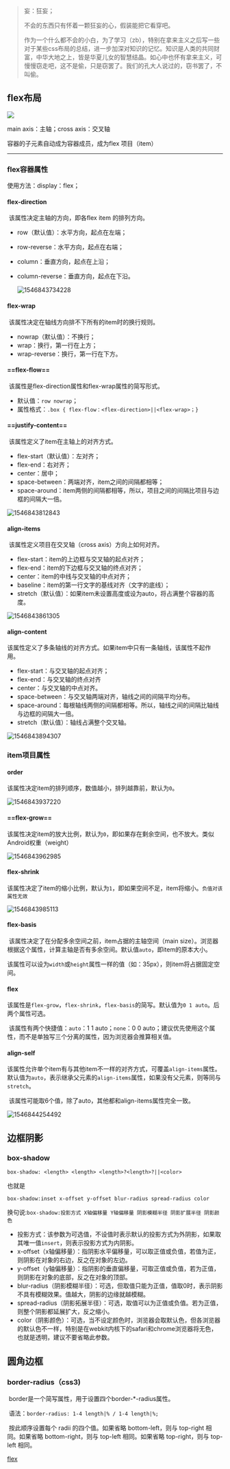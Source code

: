 > 妄：狂妄；
>
> 不会的东西只有怀着一颗狂妄的心，假装能把它看穿吧。
>
> 作为一个什么都不会的小白，为了学习（zb），特别在拿来主义之后写一些对于某些css布局的总结，进一步加深对知识的记忆。知识是人类的共同财富，中华大地之上，皆是华夏儿女的智慧结晶。如心中也怀有拿来主义，可慢慢窃走吧，这不是偷，只是窃罢了。我们的孔大人说过的，窃书罢了，不叫偷。

## flex布局

![](https://gitee.com/zsy0216/typora-image/raw/master/typora/flex.png)

main axis：主轴；cross axis：交叉轴

容器的子元素自动成为容器成员，成为flex 项目（item）

***

### flex容器属性

使用方法：display：flex；

#### flex-direction

​	该属性决定主轴的方向，即各flex item 的排列方向。

- row（默认值）：水平方向，起点在左端；

- row-reverse：水平方向，起点在右端；

- column：垂直方向，起点在上沿；

- column-reverse：垂直方向，起点在下沿。

  ![1546843734228](https://gitee.com/zsy0216/typora-image/raw/master/typora/flex-direction.png)

#### flex-wrap

​	该属性决定在轴线方向排不下所有的item时的换行规则。

- nowrap（默认值）：不换行；
- wrap：换行，第一行在上方；
- wrap-reverse：换行，第一行在下方。

#### ==flex-flow==

​	该属性是flex-direction属性和flex-wrap属性的简写形式。

- 默认值：`row nowrap`；
- 属性格式：`.box { flex-flow：<flex-direction>||<flex-wrap>；}`

#### ==justify-content==

​	该属性定义了item在主轴上的对齐方式。

* flex-start（默认值）：左对齐；
* flex-end：右对齐；
* center：居中；
* space-between：两端对齐，item之间的间隔都相等；
* space-around：item两侧的间隔都相等，所以，项目之间的间隔比项目与边框的间隔大一倍。

![1546843812843](https://gitee.com/zsy0216/typora-image/raw/master/typora/justify-content.png)

#### align-items

​	该属性定义项目在交叉轴（cross axis）方向上如何对齐。

- flex-start：item的上边框与交叉轴的起点对齐；
- flex-end：item的下边框与交叉轴的终点对齐；
- center：item的中线与交叉轴的中点对齐；
- baseline：item的第一行文字的基线对齐（文字的底线）；
- stretch（默认值）：如果item未设置高度或设为auto，将占满整个容器的高度。

![1546843861305](https://gitee.com/zsy0216/typora-image/raw/master/typora/align-items.png)

#### align-content

​	该属性定义了多条轴线的对齐方式。如果item中只有一条轴线，该属性不起作用。

+ flex-start：与交叉轴的起点对齐；
+ flex-end：与交叉轴的终点对齐
+ center：与交叉轴的中点对齐。
+ space-between：与交叉轴两端对齐，轴线之间的间隔平均分布。
+ space-around：每根轴线两侧的间隔都相等。所以，轴线之间的间隔比轴线与边框的间隔大一倍。
+ stretch（默认值）：轴线占满整个交叉轴。

![1546843894307](https://gitee.com/zsy0216/typora-image/raw/master/typora/align-content.png)

### item项目属性

#### order

​	该属性决定item的排列顺序，数值越小，排列越靠前，默认为`0`。

![1546843937220](https://gitee.com/zsy0216/typora-image/raw/master/typora/item-order.png)

#### ==flex-grow==

​	该属性决定item的放大比例，默认为`0`，即如果存在剩余空间，也不放大。类似Android权重（weight）

![1546843962985](https://gitee.com/zsy0216/typora-image/raw/master/typora/flex-grow.png)

#### flex-shrink

​	该属性决定了item的缩小比例，默认为`1`，即如果空间不足，item将缩小。`负值对该属性无效`

![1546843985113](https://gitee.com/zsy0216/typora-image/raw/master/typora/flex-shrink.png)

#### flex-basis

​	该属性决定了在分配多余空间之前，item占据的主轴空间（main size）。浏览器根据这个属性，计算主轴是否有多余空间。默认值`auto`，即item的原本大小。

​	该属性可以设为`width`或`height`属性一样的值（如：35px），则item将占据固定空间。

#### flex

​	该属性是`flex-grow`，`flex-shrink`，`flex-basis`的简写。默认值为`0 1 auto`。后两个属性可选。

​	该属性有两个快捷值：`auto`：1 1 auto；`none`：0 0 auto；建议优先使用这个属性，而不是单独写三个分离的属性，因为浏览器会推算相关值。

#### align-self

​	该属性允许单个item有与其他item不一样的对齐方式，可覆盖`align-items`属性。默认值为`auto`，表示继承父元素的`align-items`属性，如果没有父元素，则等同与`stretch`。

​	该属性可能取6个值，除了auto，其他都和align-items属性完全一致。

![1546844254492](https://gitee.com/zsy0216/typora-image/raw/master/typora/align-self.png)

## 边框阴影

### box-shadow

`box-shadow: <length> <length> <length>?<length>?||<color>`

 也就是

`box-shadow:inset x-offset y-offset blur-radius spread-radius color`

换句说:`box-shadow:投影方式 X轴偏移量 Y轴偏移量 阴影模糊半径 阴影扩展半径 阴影颜色`

- 投影方式：该参数为可选值，不设值时表示默认的投影方式为外阴影，如果取其唯一值`insert`，则表示投影方式为内阴影。
- x-offset（x轴偏移量）：指阴影水平偏移量，可以取正值或负值，若值为正，则阴影在对象的右边，反之在对象的左边。
- y-offset（y轴偏移量）：指阴影的垂直偏移量，可取正值或负值，若为正值，则阴影在对象的底部，反之在对象的顶部。
- blur-radius（阴影模糊半径）：可选，但取值只能为正值，值取0时，表示阴影不具有模糊效果。值越大，阴影的边缘就越模糊。
- spread-radius（阴影拓展半径）：可选，取值可以为正值或负值。若为正值，则整个阴影都延展扩大，反之缩小。
- color（阴影颜色）：可选，当不设定颜色时，浏览器会取默认色，但各浏览器的默认色不一样，特别是在webkit内核下的safari和chrome浏览器将无色，也就是透明，建议不要省略此参数。

## 圆角边框

### border-radius（css3)

​	border是一个简写属性，用于设置四个border-*-radius属性。

​	语法：`border-radius: 1-4 length|% / 1-4 length|%;`

​	按此顺序设置每个 radii 的四个值。如果省略 bottom-left，则与 top-right 相同。如果省略 bottom-right，则与 top-left 相同。如果省略 top-right，则与 top-left 相同。



> [^flex，shadow参考]: https://www.jianshu.com/p/335788e485d6，http://www.ruanyifeng.com/blog/2015/07/flex-grammar.html

[flex](http://www.ruanyifeng.com/blog/2015/07/flex-grammar.html)